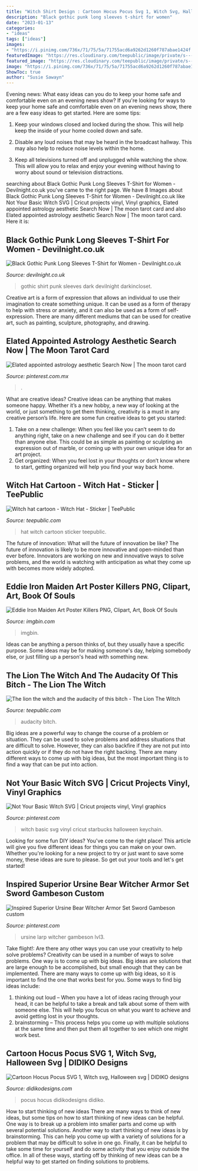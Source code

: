 ```yaml
---
title: "Witch Shirt Design : Cartoon Hocus Pocus Svg 1, Witch Svg, Halloween Svg"
description: "Black gothic punk long sleeves t-shirt for women"
date: "2023-01-13"
categories:
- "ideas"
tags: ["ideas"]
images:
- "https://i.pinimg.com/736x/71/75/5a/71755acd6a9262d1260f787abae1424f.jpg"
featuredImage: "https://res.cloudinary.com/teepublic/image/private/s---NO0XSEi--/t_Preview/b_rgb:191919,c_lpad,f_jpg,h_630,q_90,w_1200/v1598513859/production/designs/13447778_0.jpg"
featured_image: "https://res.cloudinary.com/teepublic/image/private/s--LEYj1eaZ--/t_Preview/c_lpad,f_jpg,h_630,q_90,w_1200/v1546346972/production/designs/3860335_0.jpg"
image: "https://i.pinimg.com/736x/71/75/5a/71755acd6a9262d1260f787abae1424f.jpg"
ShowToc: true
author: "Susie Sawayn"
---
```



Evening news: What easy ideas can you do to keep your home safe and comfortable even on an evening news show?
If you're looking for ways to keep your home safe and comfortable even on an evening news show, there are a few easy ideas to get started. Here are some tips:
1. Keep your windows closed and locked during the show. This will help keep the inside of your home cooled down and safe.

2. Disable any loud noises that may be heard in the broadcast hallway. This may also help to reduce noise levels within the home.

3. Keep all televisions turned off and unplugged while watching the show. This will allow you to relax and enjoy your evening without having to worry about sound or television distractions.

	

		
searching about Black Gothic Punk Long Sleeves T-Shirt for Women - Devilnight.co.uk you've came to the right page. We have 8 Images about Black Gothic Punk Long Sleeves T-Shirt for Women - Devilnight.co.uk like Not Your Basic Witch SVG | Cricut projects vinyl, Vinyl graphics, Elated appointed astrology aesthetic Search Now | The moon tarot card and also Elated appointed astrology aesthetic Search Now | The moon tarot card. Here it is:
		
    
## Black Gothic Punk Long Sleeves T-Shirt For Women - Devilnight.co.uk

<img loading=lazy src="https://www.devilnight.co.uk/5103-26616-thickbox/black-gothic-punk-long-sleeves-t-shirt-for-women.jpg" onerror="this.onerror=null;this.src='https://tse4.mm.bing.net/th?id=OIP.LB8ODKQeDvKyzqvT8KZXjgAAAA&amp;pid=15.1';" alt="Black Gothic Punk Long Sleeves T-Shirt for Women - Devilnight.co.uk">

_Source: devilnight.co.uk_

>gothic shirt punk sleeves dark devilnight darkincloset. 

	

Creative art is a form of expression that allows an individual to use their imagination to create something unique. It can be used as a form of therapy to help with stress or anxiety, and it can also be used as a form of self-expression. There are many different mediums that can be used for creative art, such as painting, sculpture, photography, and drawing.

    
## Elated Appointed Astrology Aesthetic Search Now | The Moon Tarot Card

<img loading=lazy src="https://i.pinimg.com/736x/1b/a4/77/1ba47782ad835f8c55258ca916f67814.jpg" onerror="this.onerror=null;this.src='https://tse2.mm.bing.net/th?id=OIP.YEcxdwXX4Emdsw56385kUQHaLH&amp;pid=15.1';" alt="Elated appointed astrology aesthetic Search Now | The moon tarot card">

_Source: pinterest.com.mx_

>. 

	

What are creative ideas?
Creative ideas can be anything that makes someone happy. Whether it’s a new hobby, a new way of looking at the world, or just something to get them thinking, creativity is a must in any creative person’s life. Here are some fun creative ideas to get you started: 
1. Take on a new challenge: When you feel like you can’t seem to do anything right, take on a new challenge and see if you can do it better than anyone else. This could be as simple as painting or sculpting an expression out of marble, or coming up with your own unique idea for an art project. 
2. Get organized: When you feel lost in your thoughts or don’t know where to start, getting organized will help you find your way back home.

    
## Witch Hat Cartoon - Witch Hat - Sticker | TeePublic

<img loading=lazy src="https://res.cloudinary.com/teepublic/image/private/s--LEYj1eaZ--/t_Preview/c_lpad,f_jpg,h_630,q_90,w_1200/v1546346972/production/designs/3860335_0.jpg" onerror="this.onerror=null;this.src='https://tse2.mm.bing.net/th?id=OIP.cTKQ-6Jmdw0sEk9kXH2gkwHaD4&amp;pid=15.1';" alt="Witch hat cartoon - Witch Hat - Sticker | TeePublic">

_Source: teepublic.com_

>hat witch cartoon sticker teepublic. 

	

The future of innovation: What will the future of innovation be like?
The future of innovation is likely to be more innovative and open-minded than ever before. Innovators are working on new and innovative ways to solve problems, and the world is watching with anticipation as what they come up with becomes more widely adopted.

    
## Eddie Iron Maiden Art Poster Killers PNG, Clipart, Art, Book Of Souls

<img loading=lazy src="https://cdn.imgbin.com/6/12/17/imgbin-eddie-iron-maiden-art-poster-killers-design-z5GDKQQhyPetE881KSDHLnwit.jpg" onerror="this.onerror=null;this.src='https://tse3.mm.bing.net/th?id=OIP.9fzYozDVaMpNT6qEx86fHgHaJ6&amp;pid=15.1';" alt="Eddie Iron Maiden Art Poster Killers PNG, Clipart, Art, Book Of Souls">

_Source: imgbin.com_

>imgbin. 

	

Ideas can be anything a person thinks of, but they usually have a specific purpose. Some ideas may be for making someone's day, helping somebody else, or just filling up a person's head with something new.

    
## The Lion The Witch And The Audacity Of This Bitch - The Lion The Witch

<img loading=lazy src="https://res.cloudinary.com/teepublic/image/private/s---NO0XSEi--/t_Preview/b_rgb:191919,c_lpad,f_jpg,h_630,q_90,w_1200/v1598513859/production/designs/13447778_0.jpg" onerror="this.onerror=null;this.src='https://tse1.mm.bing.net/th?id=OIP.-E4pbzZes9G0Rr42b1AGEwHaD4&amp;pid=15.1';" alt="The lion the witch and the audacity of this bitch - The Lion The Witch">

_Source: teepublic.com_

>audacity bitch. 

	

Big ideas are a powerful way to change the course of a problem or situation. They can be used to solve problems and address situations that are difficult to solve. However, they can also backfire if they are not put into action quickly or if they do not have the right backing. There are many different ways to come up with big ideas, but the most important thing is to find a way that can be put into action.

    
## Not Your Basic Witch SVG | Cricut Projects Vinyl, Vinyl Graphics

<img loading=lazy src="https://i.pinimg.com/736x/a8/83/99/a88399df1eff463b23f10290d916e55c.jpg" onerror="this.onerror=null;this.src='https://tse4.mm.bing.net/th?id=OIP.EGSaBoQR4ekwbmPJsfRklQHaKe&amp;pid=15.1';" alt="Not Your Basic Witch SVG | Cricut projects vinyl, Vinyl graphics">

_Source: pinterest.com_

>witch basic svg vinyl cricut starbucks halloween keychain. 

	

Looking for some fun DIY ideas? You've come to the right place! This article will give you five different ideas for things you can make on your own. Whether you're looking for a new project to try or just want to save some money, these ideas are sure to please. So get out your tools and let's get started!

    
## Inspired Superior Ursine Bear Witcher Armor Set Sword Gambeson Custom

<img loading=lazy src="https://i.pinimg.com/736x/71/75/5a/71755acd6a9262d1260f787abae1424f.jpg" onerror="this.onerror=null;this.src='https://tse1.mm.bing.net/th?id=OIP.b8eG5Axkz0pFsFXaf6ZbogHaHt&amp;pid=15.1';" alt="Inspired Superior Ursine Bear Witcher Armor Set Sword Gambeson custom">

_Source: pinterest.com_

>ursine larp witcher gambeson lvl3. 

	

Take flight!: Are there any other ways you can use your creativity to help solve problems?
Creativity can be used in a number of ways to solve problems. One way is to come up with big ideas. Big ideas are solutions that are large enough to be accomplished, but small enough that they can be implemented. There are many ways to come up with big ideas, so it is important to find the one that works best for you. Some ways to find big ideas include: 
1) thinking out loud – When you have a lot of ideas racing through your head, it can be helpful to take a break and talk about some of them with someone else. This will help you focus on what you want to achieve and avoid getting lost in your thoughts. 
2) brainstorming – This process helps you come up with multiple solutions at the same time and then put them all together to see which one might work best.

    
## Cartoon Hocus Pocus SVG 1, Witch Svg, Halloween Svg | DIDIKO Designs

<img loading=lazy src="https://didikodesigns.com/wp-content/uploads/edd/2019/10/DIDIKO-designs-Cartoon-Cute-Hocus-Pocus-SVG-1170x658.jpg" onerror="this.onerror=null;this.src='https://tse3.mm.bing.net/th?id=OIP.vkImehjiHy8eWhznru-zwgHaEK&amp;pid=15.1';" alt="Cartoon Hocus Pocus SVG 1, Witch svg, Halloween svg | DIDIKO designs">

_Source: didikodesigns.com_

>pocus hocus didikodesigns didiko. 

	

How to start thinking of new ideas
There are many ways to think of new ideas, but some tips on how to start thinking of new ideas can be helpful. One way is to break up a problem into smaller parts and come up with several potential solutions. Another way to start thinking of new ideas is by brainstorming. This can help you come up with a variety of solutions for a problem that may be difficult to solve in one go. Finally, it can be helpful to take some time for yourself and do some activity that you enjoy outside the office. In all of these ways, starting off by thinking of new ideas can be a helpful way to get started on finding solutions to problems.

